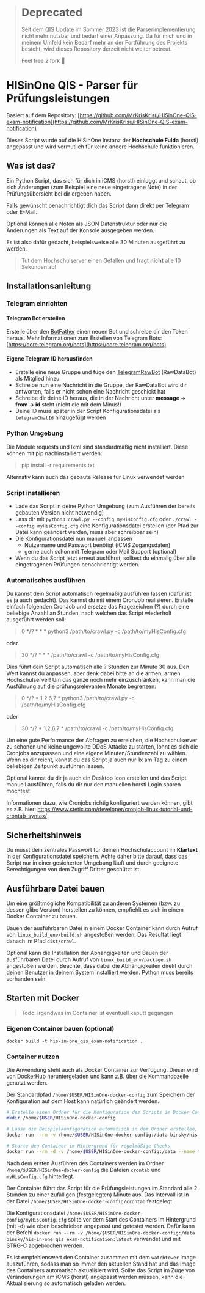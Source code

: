 > # Deprecated
> Seit dem QIS Update im Sommer 2023 ist die Parserimplementierung nicht mehr nutzbar und bedarf einer Anpassung.
> Da für mich und in meinem Umfeld kein Bedarf mehr an der Fortführung des Projekts besteht, wird dieses Repository derzeit nicht weiter betreut.
> 
> Feel free 2 fork 🍴

# HISinOne QIS - Parser für Prüfungsleistungen

Basiert auf dem Repository: [https://github.com/MrKrisKrisu/HISinOne-QIS-exam-notification](https://github.com/MrKrisKrisu/HISinOne-QIS-exam-notification)

Dieses Script wurde auf die HISinOne Instanz der **Hochschule Fulda** (horstl) angepasst und wird vermutlich für keine andere Hochschule funktionieren.

## Was ist das?
Ein Python Script, das sich für dich in iCMS (horstl) einloggt und schaut, ob sich Änderungen (zum Beispiel eine neue eingetragene Note) in der Prüfungsübersicht bei dir ergeben haben.

Falls gewünscht benachrichtigt dich das Script dann direkt per Telegram oder E-Mail.

Optional können alle Noten als JSON Datenstruktur oder nur die Änderungen als Text auf der Konsole ausgegeben werden.

Es ist also dafür gedacht, beispielsweise alle 30 Minuten ausgeführt zu werden.
 
> Tut dem Hochschulserver einen Gefallen und fragt **nicht** alle 10 Sekunden ab!
 
## Installationsanleitung
### Telegram einrichten
#### Telegram Bot erstellen
Erstelle über den [BotFather](https://t.me/botfather) einen neuen Bot und schreibe dir den Token heraus.
Mehr Informationen zum Erstellen von Telegram Bots: [https://core.telegram.org/bots](https://core.telegram.org/bots)

#### Eigene Telegram ID herausfinden
* Erstelle eine neue Gruppe und füge den [TelegramRawBot](https://t.me/RawDataBot) (RawDataBot) als Mitglied hinzu
* Schreibe nun eine Nachricht in die Gruppe, der RawDataBot wird dir antworten, falls er nicht schon eine Nachricht geschickt hat
* Schreibe dir deine ID heraus, die in der Nachricht unter **message -> from -> id** steht (nicht die mit dem Minus!)
* Deine ID muss später in der Script Konfigurationsdatei als `telegramChatId` hinzugefügt werden

### Python Umgebung
Die Module requests und lxml sind standardmäßig nicht installiert. Diese können mit pip nachinstalliert werden:
> pip install -r requirements.txt

Alternativ kann auch das gebaute Release für Linux verwendet werden

### Script installieren
- Lade das Script in deine Python Umgebung (zum Ausführen der bereits gebauten Version nicht notwendig)
- Lass dir mit `python3 crawl.py --config myHisConfig.cfg` oder `./crawl --config myHisConfig.cfg` eine Konfigurationsdatei erstellen (der Pfad zur Datei kann geändert werden, muss aber schreibbar sein)
- Die Konfigurationsdatei nun manuell anpassen
    - Nutzername und Passwort benötigt (iCMS Zugangsdaten)
    - gerne auch schon mit Telegram oder Mail Support (optional)
- Wenn du das Script jetzt erneut ausführst, solltest du einmalig über **alle** eingetragenen Prüfungen benachrichtigt werden.

### Automatisches ausführen
Du kannst dein Script automatisch regelmäßig ausführen lassen (dafür ist es ja auch gedacht). Das kannst du mit einem CronJob realisieren. Erstelle einfach folgenden CronJob und ersetze das Fragezeichen (?) durch eine beliebige Anzahl an Stunden, nach welchen das Script wiederholt ausgeführt werden soll:

> 0 */? * * * python3 /path/to/crawl.py -c /path/to/myHisConfig.cfg

oder

> 30 */? * * * /path/to/crawl -c /path/to/myHisConfig.cfg

Dies führt dein Script automatisch alle ? Stunden zur Minute 30 aus. Den Wert kannst du anpassen, aber denk dabei bitte an die armen, armen Hochschulserver! Um das ganze noch mehr einzuschränken, kann man die Ausführung auf die prüfungsrelevanten Monate begrenzen:

> 0 */? * 1,2,6,7 * python3 /path/to/crawl.py -c /path/to/myHisConfig.cfg

oder

> 30 */? * 1,2,6,7 * /path/to/crawl -c /path/to/myHisConfig.cfg

Um eine gute Performance der Abfragen zu erreichen, die Hochschulserver zu schonen und keine ungewollte DDoS Attacke zu starten, lohnt es sich die Cronjobs anzupassen und eine eigene Minuten/Stundenzahl zu wählen. Wenn es dir reicht, kannst du das Script ja auch nur 1x am Tag zu einem beliebigen Zeitpunkt ausführen lassen.

Optional kannst du dir ja auch ein Desktop Icon erstellen und das Script manuell ausführen, falls du dir nur den manuellen horstl Login sparen möchtest.

Informationen dazu, wie Cronjobs richtig konfiguriert werden können, gibt es z.B. hier: https://www.stetic.com/developer/cronjob-linux-tutorial-und-crontab-syntax/
## Sicherheitshinweis
Du musst dein zentrales Passwort für deinen Hochschulaccount im **Klartext** in der Konfigurationsdatei speichern. Achte daher bitte darauf, dass das Script nur in einer gesicherten Umgebung läuft und durch geeignete Berechtigungen von dem Zugriff Dritter geschützt ist.

## Ausführbare Datei bauen
Um eine größtmögliche Kompatibilität zu anderen Systemen (bzw. zu dessen glibc Version) herstellen zu können, empfiehlt es sich in einem Docker Container zu bauen.

Bauen der ausführbaren Datei in einem Docker Container kann durch Aufruf von `linux_build_env/build.sh` angestoßen werden.
Das Resultat liegt danach im Pfad `dist/crawl`.

Optional kann die Installation der Abhängigkeiten und Bauen der ausführbaren Datei durch Aufruf von `linux_build_env/package.sh` angestoßen werden.
Beachte, dass dabei die Abhängigkeiten direkt durch deinen Benutzer in deinem System installiert werden. Python muss bereits vorhanden sein

## Starten mit Docker
> Todo: irgendwas im Container ist eventuell kaputt gegangen

### Eigenen Container bauen (optional)
`docker build -t his-in-one_qis_exam-notification .`

### Container nutzen
Die Anwendung steht auch als Docker Container zur Verfügung. Dieser wird von DockerHub heruntergeladen und kann z.B. über die Kommandozeile genutzt werden.

Der Standardpfad `/home/$USER/HISinOne-docker-config` zum Speichern der Konfiguration auf dem Host kann natürlich geändert werden.

```bash
# Erstelle einen Ordner für die Konfiguration des Scripts im Docker Container
mkdir /home/$USER/HISinOne-docker-config

# Lasse die Beispielkonfiguration automatisch in dem Ordner erstellen, falls noch nicht vorhanden
docker run --rm -v /home/$USER/HISinOne-docker-config:/data binsky/his-in-one_qis_exam-notification:latest

# Starte den Container im Hintergrund für regelmäßige Checks
docker run --rm -d -v /home/$USER/HISinOne-docker-config:/data --name my_his-in-one_exam-notifications binsky/his-in-one_qis_exam-notification:latest
```

Nach dem ersten Ausführen des Containers werden im Ordner `/home/$USER/HISinOne-docker-config` die Dateien `crontab` und `myHisConfig.cfg` hinterlegt.

Der Container führt das Script für die Prüfungsleistungen im Standard alle 2 Stunden zu einer zufälligen (festgelegten) Minute aus.
Das Intervall ist in der Datei `/home/$USER/HISinOne-docker-config/crontab` festgelegt.

Die Konfigurationsdatei `/home/$USER/HISinOne-docker-config/myHisConfig.cfg` sollte vor dem Start des Containers im Hintergrund (mit -d) wie oben beschrieben angepasst und getestet werden.
Dafür kann der Befehl `docker run --rm -v /home/$USER/HISinOne-docker-config:/data binsky/his-in-one_qis_exam-notification:latest` verwendet und mit STRG-C abgebrochen werden.

Es ist empfehlenswert den Container zusammen mit dem `watchtower` Image auszuführen, sodass man so immer den aktuellen Stand hat und das Image des Containers automatisch aktualisiert wird.
Sollte das Script im Zuge von Veränderungen am iCMS (horstl) angepasst werden müssen, kann die Aktualisierung so automatisch geladen werden.
